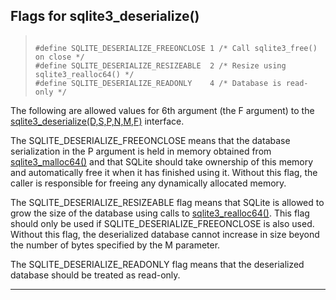 ## Flags for sqlite3\_deserialize()




> ```
> 
> #define SQLITE_DESERIALIZE_FREEONCLOSE 1 /* Call sqlite3_free() on close */
> #define SQLITE_DESERIALIZE_RESIZEABLE  2 /* Resize using sqlite3_realloc64() */
> #define SQLITE_DESERIALIZE_READONLY    4 /* Database is read-only */
> 
> ```



The following are allowed values for 6th argument (the F argument) to
the [sqlite3\_deserialize(D,S,P,N,M,F)](#sqlite3_deserialize) interface.


The SQLITE\_DESERIALIZE\_FREEONCLOSE means that the database serialization
in the P argument is held in memory obtained from [sqlite3\_malloc64()](#sqlite3_free)
and that SQLite should take ownership of this memory and automatically
free it when it has finished using it. Without this flag, the caller
is responsible for freeing any dynamically allocated memory.


The SQLITE\_DESERIALIZE\_RESIZEABLE flag means that SQLite is allowed to
grow the size of the database using calls to [sqlite3\_realloc64()](#sqlite3_free). This
flag should only be used if SQLITE\_DESERIALIZE\_FREEONCLOSE is also used.
Without this flag, the deserialized database cannot increase in size beyond
the number of bytes specified by the M parameter.


The SQLITE\_DESERIALIZE\_READONLY flag means that the deserialized database
should be treated as read\-only.




---


